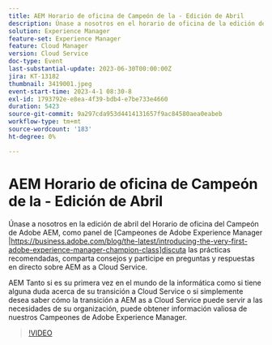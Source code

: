 ```yaml
---
title: AEM Horario de oficina de Campeón de la - Edición de Abril
description: Únase a nosotros en el horario de oficina de la edición de abril del Campeón de Adobe AEM de la campaña, ya que un panel de Campeones de Adobe Experience Manager analizará las prácticas recomendadas, compartirá sugerencias y realizará preguntas y respuestas en directo en torno a AEM as a Cloud Service. AEM Tanto si es su primera vez en el mundo de la informática como si tiene alguna duda acerca de su transición a Cloud Service o si simplemente desea saber cómo la transición a AEM as a Cloud Service puede servir a las necesidades de su organización, puede obtener información valiosa de nuestros Campeones de Adobe Experience Manager.
solution: Experience Manager
feature-set: Experience Manager
feature: Cloud Manager
version: Cloud Service
doc-type: Event
last-substantial-update: 2023-06-30T00:00:00Z
jira: KT-13182
thumbnail: 3419001.jpeg
event-start-time: 2023-4-1 08:30-8
exl-id: 1793792e-e8ea-4f39-bdb4-e7be733e4660
duration: 5423
source-git-commit: 9a297cda953d4414131657f9ac84580aea0eabeb
workflow-type: tm+mt
source-wordcount: '183'
ht-degree: 0%

---
```


# AEM Horario de oficina de Campeón de la - Edición de Abril

Únase a nosotros en la edición de abril del Horario de oficina del Campeón de Adobe AEM, como panel de [Campeones de Adobe Experience Manager |https://business.adobe.com/blog/the-latest/introducing-the-very-first-adobe-experience-manager-champion-class]discuta las prácticas recomendadas, comparta consejos y participe en preguntas y respuestas en directo sobre AEM as a Cloud Service.

AEM Tanto si es su primera vez en el mundo de la informática como si tiene alguna duda acerca de su transición a Cloud Service o si simplemente desea saber cómo la transición a AEM as a Cloud Service puede servir a las necesidades de su organización, puede obtener información valiosa de nuestros Campeones de Adobe Experience Manager.

>[!VIDEO](https://video.tv.adobe.com/v/3419001/?learn=on)
